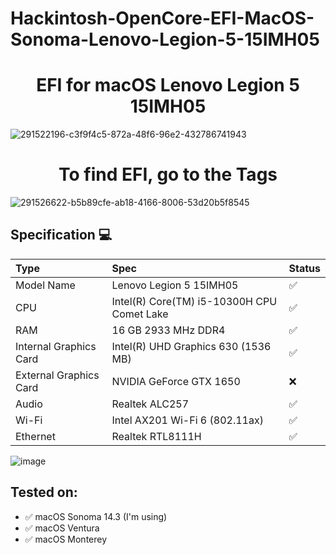 # Hackintosh-OpenCore-EFI-MacOS-Sonoma-Lenovo-Legion-5-15IMH05
<h1 align="center">EFI for macOS Lenovo Legion 5 15IMH05</h1>

![291522196-c3f9f4c5-872a-48f6-96e2-432786741943](https://github.com/kosmit10/Hackintosh-OpenCore-EFI-MacOS-Sonoma-Lenovo-Legion-5-15IMH05/assets/92518400/7c3170c5-d105-453a-97cf-9c8689e6557a)


<h1 align="center">To find EFI, go to the Tags</h1>

![291526622-b5b89cfe-ab18-4166-8006-53d20b5f8545](https://github.com/kosmit10/Hackintosh-OpenCore-EFI-MacOS-Sonoma-Lenovo-Legion-5-15IMH05/assets/92518400/a254626a-f107-443a-8821-f5f5aa85aa27)



## Specification 💻

Type | Spec | Status
:---------|:---------|:----------
Model Name      | Lenovo Legion 5 15IMH05 | ✅
CPU              | Intel(R) Core(TM) i5-10300H CPU Comet Lake | ✅
RAM           | 16 GB 2933 MHz DDR4 | ✅
Internal Graphics Card | Intel(R) UHD Graphics 630 (1536 MB) | ✅
External Graphics Card | NVIDIA GeForce GTX 1650 | ❌
Audio       | Realtek ALC257 | ✅
Wi-Fi             | Intel AX201 Wi-Fi 6 (802.11ax) | ✅
Ethernet          | Realtek RTL8111H | ✅

![image](https://github.com/kosmit10/Hackintosh-OpenCore-EFI-MacOS-Sonoma-Lenovo-Legion-5-15IMH05/assets/92518400/1b7dae2d-2205-44d6-a8ae-38eca92d91d7)


## Tested on: 
- ✅ macOS Sonoma 14.3 (I'm using)
- ✅ macOS Ventura
- ✅ macOS Monterey


